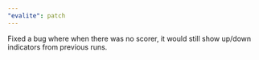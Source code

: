```yaml
---
"evalite": patch
---
```


Fixed a bug where when there was no scorer, it would still show up/down indicators from previous runs.
